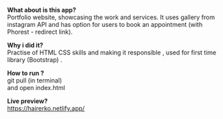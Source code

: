 **What about is this app?**
<br />
Portfolio website, showcasing the work and services. It uses gallery from instagram API and has option for users to book an appointment (with Phorest - redirect link).
<br />

**Why i did it?**
<br />
Practise of HTML CSS skills and making it responsible , used for first time library (Bootstrap) .
<br />

**How to run ?**
</br>
git pull  (in terminal)
</br>
and open index.html
</br>

**Live preview?**
<br />
https://hairerko.netlify.app/
<br />
